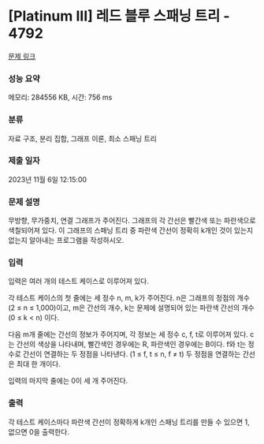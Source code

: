 # [Platinum III] 레드 블루 스패닝 트리 - 4792 

[문제 링크](https://www.acmicpc.net/problem/4792) 

### 성능 요약

메모리: 284556 KB, 시간: 756 ms

### 분류

자료 구조, 분리 집합, 그래프 이론, 최소 스패닝 트리

### 제출 일자

2023년 11월 6일 12:15:00

### 문제 설명

<p>무방향, 무가중치, 연결 그래프가 주어진다. 그래프의 각 간선은 빨간색 또는 파란색으로 색칠되어져 있다. 이 그래프의 스패닝 트리 중 파란색 간선이 정확히 k개인 것이 있는지 없는지 알아내는 프로그램을 작성하시오.</p>

### 입력 

 <p>입력은 여러 개의 테스트 케이스로 이루어져 있다.</p>

<p>각 테스트 케이스의 첫 줄에는 세 정수 n, m, k가 주어진다. n은 그래프의 정점의 개수 (2 ≤ n ≤ 1,000)이고, m은 간선의 개수, k는 문제에 설명되어 있는 파란색 간선의 개수 (0 ≤ k < n) 이다.</p>

<p>다음 m개 줄에는 간선의 정보가 주어지며, 각 정보는 세 정수 c, f, t로 이루어져 있다. c는 간선의 색상을 나타내며, 빨간색인 경우에는 R, 파란색인 경우에는 B이다. f와 t는 정수로 간선이 연결하는 두 정점을 나타낸다. (1 ≤ f, t ≤ n, f ≠ t) 두 정점을 연결하는 간선은 최대 한 개이다.</p>

<p>입력의 마지막 줄에는 0이 세 개 주어진다.</p>

### 출력 

 <p>각 테스트 케이스마다 파란색 간선이 정확하게 k개인 스패닝 트리를 만들 수 있으면 1, 없으면 0을 출력한다.</p>

